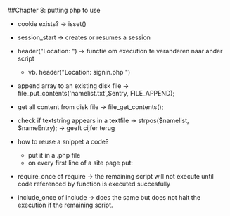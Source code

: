 ##Chapter 8: putting php to use

* cookie exists? -> isset()

* session_start -> creates or resumes a session 

* header("Location: ") -> functie om execution te veranderen naar ander script

	- vb. header("Location: signin.php ")

* append array to an existing disk file -> file_put_contents('namelist.txt',$entry, FILE_APPEND);

* get all content from disk file -> file_get_contents();

* check if textstring appears in a textfile -> strpos($namelist, $nameEntry); -> geeft cijfer terug

* how to reuse a snippet a code?
	- put it in a .php file
	- on every first line of a site page put: <?php require_once(entersite.php); ?>

* require_once of require -> the remaining script will not execute until code referenced by function is executed succesfully
* include_once of include -> does the same but does not halt the execution if the remaining script.

